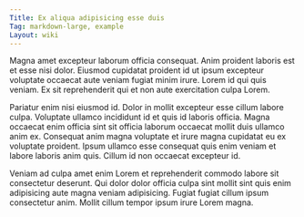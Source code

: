 ```yaml
---
Title: Ex aliqua adipisicing esse duis
Tag: markdown-large, example
Layout: wiki
---
```

Magna amet excepteur laborum officia consequat. Anim proident laboris est et esse nisi dolor. Eiusmod cupidatat proident id ut ipsum excepteur voluptate occaecat aute veniam fugiat minim irure. Lorem id qui quis veniam. Ex sit reprehenderit qui et non aute exercitation culpa Lorem.

Pariatur enim nisi eiusmod id. Dolor in mollit excepteur esse cillum labore culpa. Voluptate ullamco incididunt id et quis id laboris officia. Magna occaecat enim officia sint sit officia laborum occaecat mollit duis ullamco anim ex. Consequat anim magna voluptate et irure magna cupidatat eu ex voluptate proident. Ipsum ullamco esse consequat quis enim veniam et labore laboris anim quis. Cillum id non occaecat excepteur id.

Veniam ad culpa amet enim Lorem et reprehenderit commodo labore sit consectetur deserunt. Qui dolor dolor officia culpa sint mollit sint quis enim adipisicing aute magna veniam adipisicing. Fugiat fugiat cillum ipsum consectetur anim. Mollit cillum tempor ipsum irure Lorem magna.
